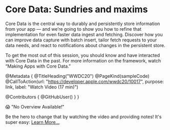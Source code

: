# Core Data: Sundries and maxims

Core Data is the central way to durably and persistently store information from your app — and we’re going to show you how to refine that implementation for even faster data ingest and fetching. Discover how you can improve data capture with batch insert, tailor fetch requests to your data needs, and react to notifications about changes in the persistent store.

To get the most out of this session, you should know and have interacted with Core Data in the past. For more information on the framework, watch “Making Apps with Core Data.”

@Metadata {
   @TitleHeading("WWDC20")
   @PageKind(sampleCode)
   @CallToAction(url: "https://developer.apple.com/wwdc20/10017", purpose: link, label: "Watch Video (17 min)")

   @Contributors {
      @GitHubUser(<replace this with your GitHub handle>)
   }
}

😱 "No Overview Available!"

Be the hero to change that by watching the video and providing notes! It's super easy:
 [Learn More…](https://wwdcnotes.github.io/WWDCNotes/documentation/wwdcnotes/contributing)
